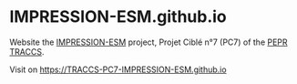 # IMPRESSION-ESM.github.io

Website the [IMPRESSION-ESM](https://pepr-traccs.fr/projet/pc7-impression-esm/) project, Projet Ciblé n°7 (PC7) of the [PEPR TRACCS](https://pepr-traccs.fr/).

Visit on https://TRACCS-PC7-IMPRESSION-ESM.github.io
